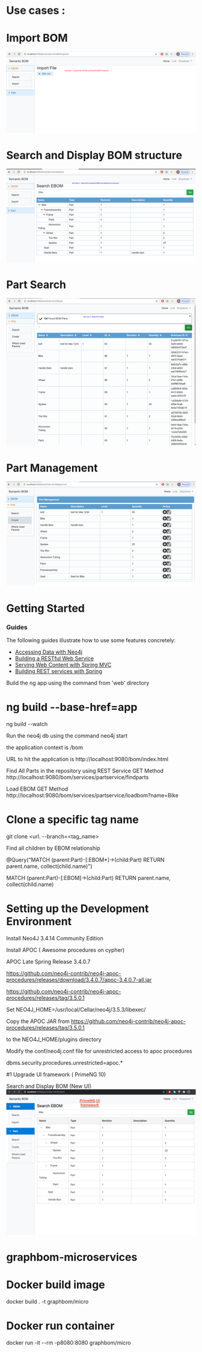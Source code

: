 # Use cases :
# Import BOM
![Alt text](/BOM_Import.png)

# Search and Display BOM structure
![Alt text](/BOM_Structure.png)


# Part Search
![Alt text](/Part_Search.png)

# Part Management 
![Alt text](/Part_Management.png)

# Getting Started

### Guides
The following guides illustrate how to use some features concretely:

* [Accessing Data with Neo4j](https://spring.io/guides/gs/accessing-node-neo4j/)
* [Building a RESTful Web Service](https://spring.io/guides/gs/rest-service/)
* [Serving Web Content with Spring MVC](https://spring.io/guides/gs/serving-web-content/)
* [Building REST services with Spring](https://spring.io/guides/tutorials/bookmarks/)

Build the ng app using the command from 'web' directory 

# ng build --base-href=app
ng build --watch

Run the neo4j db using the command
neo4j start

the application context is /bom

URL to hit the application is
http://localhost:9080/bom/index.html

Find All Parts in the repository using REST Service
GET Method
http://localhost:9080/bom/services/partservice/findparts

Load EBOM
GET Method
http://localhost:9080/bom/services/partservice/loadbom?name=Bike

# Clone a specific tag name
git clone <url. --branch=<tag_name>
 
Find all children by EBOM relationship
 
@Query("MATCH (parent:Part)-[:EBOM*]->(child:Part) RETURN parent.name, collect(child.name)")

MATCH (parent:Part)-[:EBOM]->(child:Part) RETURN parent.name, collect(child.name)


# Setting up the Development Environment

Install Neo4J 3.4.14 Community Edition

Install APOC ( Awesome procedures on cypher)

APOC Late Spring Release 3.4.0.7

https://github.com/neo4j-contrib/neo4j-apoc-procedures/releases/download/3.4.0.7/apoc-3.4.0.7-all.jar


https://github.com/neo4j-contrib/neo4j-apoc-procedures/releases/tag/3.5.0.1

Set NEO4J_HOME=/usr/local/Cellar/neo4j/3.5.3/libexec/

Copy the APOC JAR from https://github.com/neo4j-contrib/neo4j-apoc-procedures/releases/tag/3.5.0.1

to the NEO4J_HOME/plugins directory

Modify the conf/neo4j.conf file for unrestricted access to apoc procedures

dbms.security.procedures.unrestricted=apoc.*


#1 Upgrade UI framework ( PrimeNG 10)

Search and Display BOM (New UI)
![Alt text](/UI_Framework.png)

# graphbom-microservices

# Docker build image
docker build . -t graphbom/micro

# Docker run container
docker run -it --rm -p8080:8080 graphbom/micro

